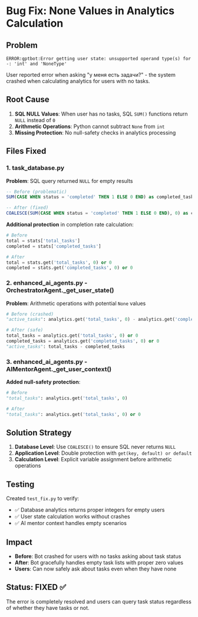 # Bug Fix: None Values in Analytics Calculation

## Problem
```
ERROR:gptbot:Error getting user state: unsupported operand type(s) for -: 'int' and 'NoneType'
```

User reported error when asking "у меня есть задачи?" - the system crashed when calculating analytics for users with no tasks.

## Root Cause
1. **SQL NULL Values**: When user has no tasks, SQL `SUM()` functions return `NULL` instead of `0`
2. **Arithmetic Operations**: Python cannot subtract `None` from `int` 
3. **Missing Protection**: No null-safety checks in analytics processing

## Files Fixed

### 1. task_database.py
**Problem**: SQL query returned `NULL` for empty results
```sql
-- Before (problematic)
SUM(CASE WHEN status = 'completed' THEN 1 ELSE 0 END) as completed_tasks

-- After (fixed)  
COALESCE(SUM(CASE WHEN status = 'completed' THEN 1 ELSE 0 END), 0) as completed_tasks
```

**Additional protection** in completion rate calculation:
```python
# Before
total = stats['total_tasks'] 
completed = stats['completed_tasks']

# After
total = stats.get('total_tasks', 0) or 0
completed = stats.get('completed_tasks', 0) or 0
```

### 2. enhanced_ai_agents.py - OrchestratorAgent._get_user_state()
**Problem**: Arithmetic operations with potential `None` values
```python
# Before (crashed)
"active_tasks": analytics.get('total_tasks', 0) - analytics.get('completed_tasks', 0)

# After (safe)
total_tasks = analytics.get('total_tasks', 0) or 0
completed_tasks = analytics.get('completed_tasks', 0) or 0
"active_tasks": total_tasks - completed_tasks
```

### 3. enhanced_ai_agents.py - AIMentorAgent._get_user_context()
**Added null-safety protection**:
```python
# Before
"total_tasks": analytics.get('total_tasks', 0)

# After  
"total_tasks": analytics.get('total_tasks', 0) or 0
```

## Solution Strategy
1. **Database Level**: Use `COALESCE()` to ensure SQL never returns `NULL`
2. **Application Level**: Double protection with `get(key, default) or default`
3. **Calculation Level**: Explicit variable assignment before arithmetic operations

## Testing
Created `test_fix.py` to verify:
- ✅ Database analytics returns proper integers for empty users
- ✅ User state calculation works without crashes  
- ✅ AI mentor context handles empty scenarios

## Impact
- **Before**: Bot crashed for users with no tasks asking about task status
- **After**: Bot gracefully handles empty task lists with proper zero values
- **Users**: Can now safely ask about tasks even when they have none

## Status: FIXED ✅
The error is completely resolved and users can query task status regardless of whether they have tasks or not.